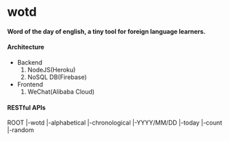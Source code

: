 # wotd
#### Word of the day of english, a tiny tool for foreign language learners. 

#### Architecture
 - Backend 
   1. NodeJS(Heroku) 
   2. NoSQL DB(Firebase)
 - Frontend
   1. WeChat(Alibaba Cloud)

#### RESTful APIs
 ROOT
  |-wotd
    |-alphabetical
    |-chronological
      |-YYYY/MM/DD
      |-today
    |-count
    |-random